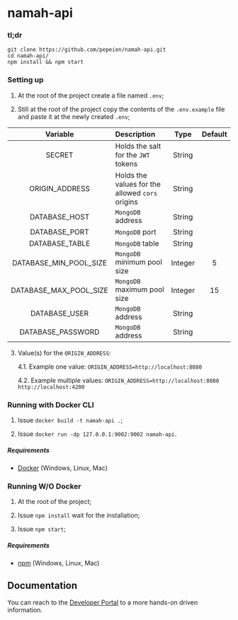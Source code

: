 # namah-api

### tl;dr

 ```
git clone https://github.com/pepeien/namah-api.git
cd namah-api/
npm install && npm start
```

### Setting up

1. At the root of the project create a file named `.env`;

2. Still at the root of the project copy the contents of the `.env.example` file and paste it at the newly created `.env`;

| Variable       | Description  | Type           | Default |
|:--------------:|:-------------|:--------------:|:--------:|
| SECRET                 | Holds the salt for the `JWT` tokens             | String  | |
| ORIGIN_ADDRESS         | Holds the values for the allowed `cors` origins | String  | |
| DATABASE_HOST          | `MongoDB` address                               | String  | |
| DATABASE_PORT          | `MongoDB` port                                  | String  | |
| DATABASE_TABLE         | `MongoDB` table                                 | String  | |
| DATABASE_MIN_POOL_SIZE | `MongoDB` minimum pool size                     | Integer | 5 |
| DATABASE_MAX_POOL_SIZE | `MongoDB` maximum pool size                     | Integer | 15 |
| DATABASE_USER          | `MongoDB` address                               | String  | |
| DATABASE_PASSWORD      | `MongoDB` address                               | String  | |

3. Value(s) for the `ORIGIN_ADDRESS`:

   4.1. Example one value: `ORIGIN_ADDRESS=http://localhost:8080`

   4.2. Example multiple values: `ORIGIN_ADDRESS=http://localhost:8080 http://localhost:4200`

### Running with Docker CLI

1. Issue `docker build -t namah-api .`;
   
2. Issue `docker run -dp 127.0.0.1:9002:9002 namah-api`.

##### Requirements

- [Docker](https://docs.docker.com/engine/install) (Windows, Linux, Mac)

### Running W/O Docker

1. At the root of the project;

2. Issue `npm install` wait for the installation;

3. Issue `npm start`;

##### Requirements

- [npm](https://nodejs.org/en/download/package-manager) (Windows, Linux, Mac)

## Documentation

You can reach to the [Developer Portal](https://api.ericodesu.com/#/service/namah) to a more hands-on driven information.
